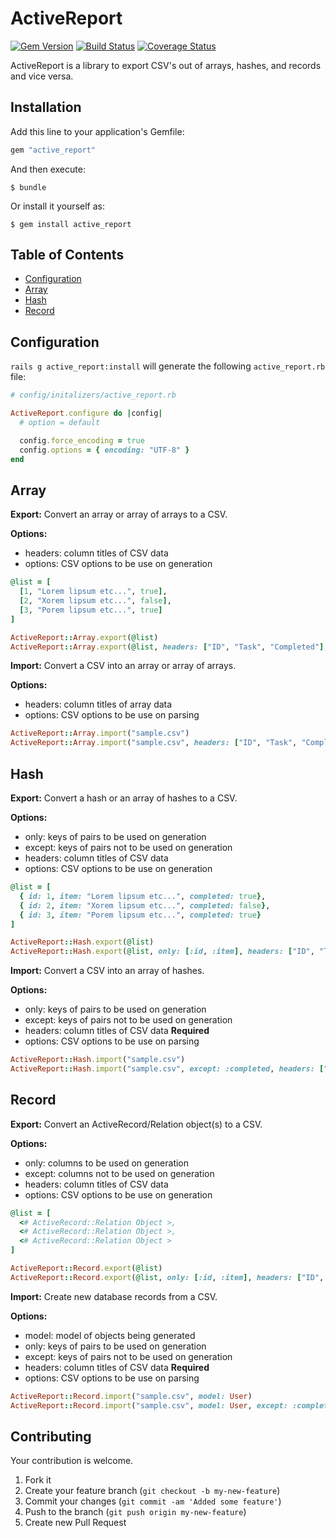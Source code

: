 # ActiveReport

[![Gem Version](https://badge.fury.io/rb/active_report.svg)](http://badge.fury.io/rb/active_report)
[![Build Status](https://travis-ci.org/drexed/active_report.svg?branch=master)](https://travis-ci.org/drexed/active_report)
[![Coverage Status](https://coveralls.io/repos/github/drexed/active_report/badge.svg?branch=master)](https://coveralls.io/github/drexed/active_report?branch=master)

ActiveReport is a library to export CSV's out of arrays, hashes, and records and vice versa.

## Installation

Add this line to your application's Gemfile:

```ruby
gem "active_report"
```

And then execute:

    $ bundle

Or install it yourself as:

    $ gem install active_report

## Table of Contents

* [Configuration](#configuration)
* [Array](#array)
* [Hash](#hash)
* [Record](#record)

## Configuration

`rails g active_report:install` will generate the following `active_report.rb` file:

```ruby
# config/initalizers/active_report.rb

ActiveReport.configure do |config|
  # option = default

  config.force_encoding = true
  config.options = { encoding: "UTF-8" }
end
```

## Array

**Export:** Convert an array or array of arrays to a CSV.

**Options:**
 * headers: column titles of CSV data
 * options: CSV options to be use on generation

```ruby
@list = [
  [1, "Lorem lipsum etc...", true],
  [2, "Xorem lipsum etc...", false],
  [3, "Porem lipsum etc...", true]
]

ActiveReport::Array.export(@list)
ActiveReport::Array.export(@list, headers: ["ID", "Task", "Completed"], options: { col_sep: ";" })
```

**Import:** Convert a CSV into an array or array of arrays.

**Options:**
 * headers: column titles of array data
 * options: CSV options to be use on parsing

```ruby
ActiveReport::Array.import("sample.csv")
ActiveReport::Array.import("sample.csv", headers: ["ID", "Task", "Completed"], options: { col_sep: ";" })
```

## Hash

**Export:** Convert a hash or an array of hashes to a CSV.

**Options:**
 * only:    keys of pairs to be used on generation
 * except:  keys of pairs not to be used on generation
 * headers: column titles of CSV data
 * options: CSV options to be use on generation

```ruby
@list = [
  { id: 1, item: "Lorem lipsum etc...", completed: true},
  { id: 2, item: "Xorem lipsum etc...", completed: false},
  { id: 3, item: "Porem lipsum etc...", completed: true}
]

ActiveReport::Hash.export(@list)
ActiveReport::Hash.export(@list, only: [:id, :item], headers: ["ID", "Task"], options: { col_sep: ";" })
```

**Import:** Convert a CSV into an array of hashes.

**Options:**
 * only:    keys of pairs to be used on generation
 * except:  keys of pairs not to be used on generation
 * headers: column titles of CSV data **Required**
 * options: CSV options to be use on parsing

```ruby
ActiveReport::Hash.import("sample.csv")
ActiveReport::Hash.import("sample.csv", except: :completed, headers: ["ID", "Task"], options: { col_sep: ";" })
```

## Record

**Export:** Convert an ActiveRecord/Relation object(s) to a CSV.

**Options:**
 * only:    columns to be used on generation
 * except:  columns not to be used on generation
 * headers: column titles of CSV data
 * options: CSV options to be use on generation

```ruby
@list = [
  <# ActiveRecord::Relation Object >,
  <# ActiveRecord::Relation Object >,
  <# ActiveRecord::Relation Object >
]

ActiveReport::Record.export(@list)
ActiveReport::Record.export(@list, only: [:id, :item], headers: ["ID", "Task"], options: { col_sep: ";" })
```

**Import:** Create new database records from a CSV.

**Options:**
 * model:   model of objects being generated
 * only:    keys of pairs to be used on generation
 * except:  keys of pairs not to be used on generation
 * headers: column titles of CSV data **Required**
 * options: CSV options to be use on parsing

```ruby
ActiveReport::Record.import("sample.csv", model: User)
ActiveReport::Record.import("sample.csv", model: User, except: :completed, headers: ["ID", "Task"], options: { col_sep: ";" })
```

## Contributing

Your contribution is welcome.

1. Fork it
2. Create your feature branch (`git checkout -b my-new-feature`)
3. Commit your changes (`git commit -am 'Added some feature'`)
4. Push to the branch (`git push origin my-new-feature`)
5. Create new Pull Request
